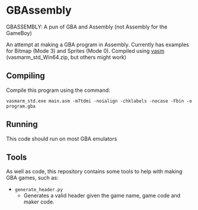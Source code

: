 # GBAssembly
GBASSEMBLY: A pun of GBA and Assembly (not Assembly for the GameBoy)

An attempt at making a GBA program in Assembly. Currently has examples for Bitmap (Mode 3) and Sprites (Mode 0).
Compiled using [vasm](http://sun.hasenbraten.de/vasm/index.php?view=binrel) (vasmarm_std_Win64.zip, but others might work)

## Compiling
Compile this program using the command:
```
vasmarm_std.exe main.asm -m7tdmi -noialign -chklabels -nocase -Fbin -o program.gba
```

## Running
This code should run on most GBA emulators

## Tools
As well as code, this repository contains some tools to help with making GBA games, such as:
* ```generate_header.py```
  + Generates a valid header given the game name, game code and maker code.

